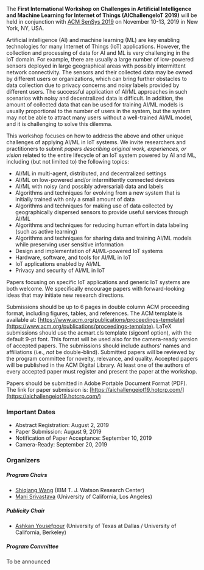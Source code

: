 The **First International Workshop on Challenges in Artificial Intelligence and Machine Learning for Internet of Things (AIChallengeIoT 2019)** will be held in conjunction with [ACM SenSys 2019](http://sensys.acm.org/2019/) on November 10-13, 2019 in New York, NY, USA.

Artificial intelligence (AI) and machine learning (ML) are key enabling technologies for many Internet of Things (IoT) applications. However, the collection and processing of data for AI and ML is very challenging in the IoT domain. For example, there are usually a large number of low-powered sensors deployed in large geographical areas with possibly intermittent network connectivity. The sensors and their collected data may be owned by different users or organizations, which can bring further obstacles to data collection due to privacy concerns and noisy labels provided by different users. The successful application of AI/ML approaches in such scenarios with noisy and decentralized data is difficult. In addition, the amount of collected data that can be used for training AI/ML models is usually proportional to the number of users in the system, but the system may not be able to attract many users without a well-trained AI/ML model, and it is challenging to solve this dilemma.

This workshop focuses on how to address the above and other unique challenges of applying AI/ML in IoT systems. We invite researchers and practitioners to submit *papers describing original work, experiences, or vision* related to the entire lifecycle of an IoT system powered by AI and ML, including (but not limited to) the following topics:
- AI/ML in multi-agent, distributed, and decentralized settings
- AI/ML on low-powered and/or intermittently connected devices
- AI/ML with noisy (and possibly adversarial) data and labels
- Algorithms and techniques for evolving from a new system that is initially trained with only a small amount of data
- Algorithms and techniques for making use of data collected by geographically dispersed sensors to provide useful services through AI/ML
- Algorithms and techniques for reducing human effort in data labeling (such as active learning)
- Algorithms and techniques for sharing data and training AI/ML models while preserving user sensitive information
- Design and implementation of AI/ML-powered IoT systems
- Hardware, software, and tools for AI/ML in IoT
- IoT applications enabled by AI/ML
- Privacy and security of AI/ML in IoT

Papers focusing on specific IoT applications and generic IoT systems are both welcome. We specifically encourage papers with forward-looking ideas that may initiate new research directions.

Submissions should be up to 6 pages in double column ACM proceeding format, including figures, tables, and references. The ACM template is available at: [https://www.acm.org/publications/proceedings-template](https://www.acm.org/publications/proceedings-template). LaTeX submissions should use the acmart.cls template (sigconf option), with the default 9-pt font. This format will be used also for the camera-ready version of accepted papers. The submissions should include authors' names and affiliations (i.e., *not* be double-blind). Submitted papers will be reviewed by the program committee for novelty, relevance, and quality. Accepted papers will be published in the ACM Digital Library. At least one of the authors of every accepted paper must register and present the paper at the workshop.

Papers should be submitted in Adobe Portable Document Format (PDF). The link for paper submission is: [https://aichallengeiot19.hotcrp.com/](https://aichallengeiot19.hotcrp.com/)

### Important Dates
- Abstract Registration: August 2, 2019
- Paper Submission: August 9, 2019
- Notification of Paper Acceptance: September 10, 2019
- Camera-Ready: September 20, 2019 

### Organizers

##### Program Chairs
- [Shiqiang Wang](https://researcher.watson.ibm.com/researcher/view.php?person=us-wangshiq) (IBM T. J. Watson Research Center)
- [Mani Srivastava](https://www.ee.ucla.edu/mani-srivastava/) (University of California, Los Angeles)

##### Publicity Chair
- [Ashkan Yousefpour](http://www.utdallas.edu/~ashkan/) (University of Texas at Dallas / University of California, Berkeley)

##### Program Committee
To be announced
